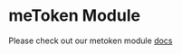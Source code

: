 # meToken Module

Please check out our metoken module [docs](https://github.com/umee-network/umee/blob/main/x/metoken/README.md)